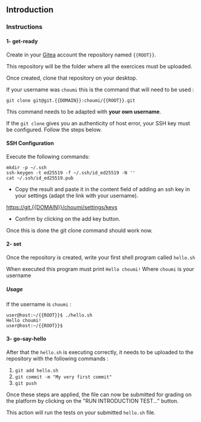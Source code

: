 ## Introduction

### Instructions

#### 1- get-ready

Create in your [Gitea](https://git.{{DOMAIN}}) account the repository named `{{ROOT}}`.

This repository will be the folder where all the exercices must be uploaded.

Once created, clone that repository on your desktop.

If your username was `choumi` this is the command that will need to be used :

`git clone git@git.{{DOMAIN}}:choumi/{{ROOT}}.git`

This command needs to be adapted with **your own username**.

If the `git clone` gives you an authenticity of host error, your SSH key must be configured.
Follow the steps below.

#### SSH Configuration

Execute the following commands:

```console
mkdir -p ~/.ssh
ssh-keygen -t ed25519 -f ~/.ssh/id_ed25519 -N ''
cat ~/.ssh/id_ed25519.pub
```

-   Copy the result and paste it in the content field of adding an ssh key in your settings (adapt the link with your username).

[https://git.{{DOMAIN}}/choumi/settings/keys](https://git.{{DOMAIN}}/choumi/settings/keys)

-   Confirm by clicking on the add key button.

Once this is done the git clone command should work now.

#### 2- set

Once the repository is created, write your first shell program called `hello.sh`

When executed this program must print `Hello choumi!`
Where `choumi` is your username

##### Usage

If the username is `choumi` :

```console
user@host:~/{{ROOT}}$ ./hello.sh
Hello choumi!
user@host:~/{{ROOT}}$
```

#### 3- go-say-hello

After that the `hello.sh` is executing correctly, it needs to be uploaded to the repository with the following commands :

1. `git add hello.sh`
2. `git commit -m "My very first commit"`
3. `git push`

Once these steps are applied, the file can now be submitted for grading on the platform by clicking on the "RUN INTRODUCTION TEST..." button.

This action will run the tests on your submitted `hello.sh` file.
